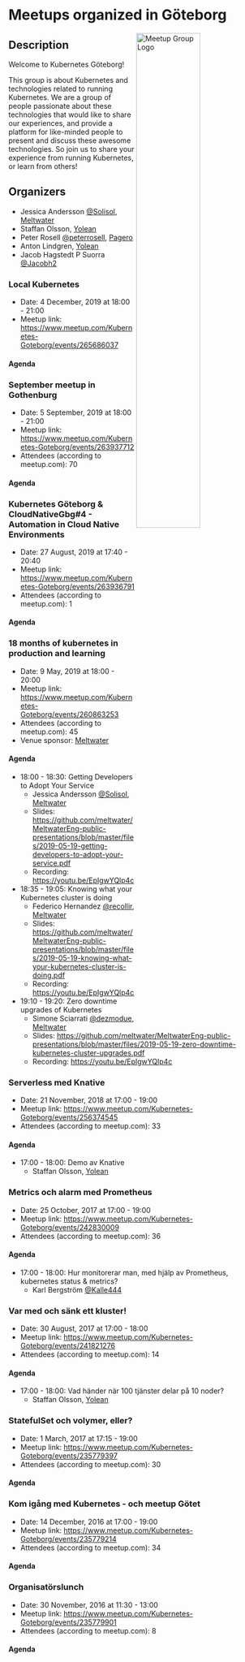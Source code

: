 # Meetups organized in Göteborg

<img width="50%" align="right" alt="Meetup Group Logo" src="https://secure.meetupstatic.com/photos/event/1/4/4/highres_486660324.jpeg">

## Description

<p><span>Welcome to Kubernetes Göteborg!&nbsp;</span></p>
<p><span>This group is about Kubernetes and technologies related to running Kubernetes. </span><span>We are a group of people passionate about these technologies that would like to share our experiences, and provide a platform for like-minded people to present and discuss these awesome technologies. So j</span><span>oin us to share your experience from running Kubernetes, or learn from others!&nbsp;</span> <br></p>


## Organizers

- Jessica Andersson [@Solisol](https://github.com/Solisol), [Meltwater](https://underthehood.meltwater.com/)
- Staffan Olsson, [Yolean](https://www.yolean.com/)
- Peter Rosell [@peterrosell](https://github.com/peterrosell), [Pagero](https://www.pagero.se)
- Anton Lindgren, [Yolean](https://www.yolean.com/)
- Jacob Hagstedt P Suorra [@Jacobh2](https://github.com/Jacobh2)

### Local Kubernetes

- Date: 4 December, 2019 at 18:00 - 21:00
- Meetup link: https://www.meetup.com/Kubernetes-Goteborg/events/265686037

#### Agenda


### September meetup in Gothenburg

- Date: 5 September, 2019 at 18:00 - 21:00
- Meetup link: https://www.meetup.com/Kubernetes-Goteborg/events/263937712
- Attendees (according to meetup.com): 70

#### Agenda


### Kubernetes Göteborg & CloudNativeGbg#4 - Automation in Cloud Native Environments

- Date: 27 August, 2019 at 17:40 - 20:40
- Meetup link: https://www.meetup.com/Kubernetes-Goteborg/events/263936791
- Attendees (according to meetup.com): 1

#### Agenda


### 18 months of kubernetes in production and learning

- Date: 9 May, 2019 at 18:00 - 20:00
- Meetup link: https://www.meetup.com/Kubernetes-Goteborg/events/260863253
- Attendees (according to meetup.com): 45
- Venue sponsor: [Meltwater](https://underthehood.meltwater.com/)

#### Agenda

- 18:00 - 18:30: Getting Developers to Adopt Your Service 
  - Jessica Andersson [@Solisol](https://github.com/Solisol), [Meltwater](https://underthehood.meltwater.com/)
  - Slides: https://github.com/meltwater/MeltwaterEng-public-presentations/blob/master/files/2019-05-19-getting-developers-to-adopt-your-service.pdf
  - Recording: https://youtu.be/EpIgwYQlp4c
- 18:35 - 19:05: Knowing what your Kubernetes cluster is doing 
  - Federico Hernandez [@recollir](https://github.com/recollir), [Meltwater](https://underthehood.meltwater.com/)
  - Slides: https://github.com/meltwater/MeltwaterEng-public-presentations/blob/master/files/2019-05-19-knowing-what-your-kubernetes-cluster-is-doing.pdf
  - Recording: https://youtu.be/EpIgwYQlp4c
- 19:10 - 19:20: Zero downtime upgrades of Kubernetes 
  - Simone Sciarrati [@dezmodue](https://github.com/dezmodue), [Meltwater](https://underthehood.meltwater.com/)
  - Slides: https://github.com/meltwater/MeltwaterEng-public-presentations/blob/master/files/2019-05-19-zero-downtime-kubernetes-cluster-upgrades.pdf
  - Recording: https://youtu.be/EpIgwYQlp4c

### Serverless med Knative

- Date: 21 November, 2018 at 17:00 - 19:00
- Meetup link: https://www.meetup.com/Kubernetes-Goteborg/events/256374545
- Attendees (according to meetup.com): 33

#### Agenda

- 17:00 - 18:00: Demo av Knative 
  - Staffan Olsson, [Yolean](https://www.yolean.com/)

### Metrics och alarm med Prometheus

- Date: 25 October, 2017 at 17:00 - 19:00
- Meetup link: https://www.meetup.com/Kubernetes-Goteborg/events/242830009
- Attendees (according to meetup.com): 36

#### Agenda

- 17:00 - 18:00: Hur monitorerar man, med hjälp av Prometheus, kubernetes status & metrics? 
  - Karl Bergström [@Kalle444](https://github.com/Kalle444)

### Var med och sänk ett kluster!

- Date: 30 August, 2017 at 17:00 - 18:00
- Meetup link: https://www.meetup.com/Kubernetes-Goteborg/events/241821276
- Attendees (according to meetup.com): 14

#### Agenda

- 17:00 - 18:00: Vad händer när 100 tjänster delar på 10 noder? 
  - Staffan Olsson, [Yolean](https://www.yolean.com/)

### StatefulSet och volymer, eller?

- Date: 1 March, 2017 at 17:15 - 19:00
- Meetup link: https://www.meetup.com/Kubernetes-Goteborg/events/235779397
- Attendees (according to meetup.com): 30

#### Agenda


### Kom igång med Kubernetes - och meetup Götet

- Date: 14 December, 2016 at 17:00 - 19:00
- Meetup link: https://www.meetup.com/Kubernetes-Goteborg/events/235779214
- Attendees (according to meetup.com): 34

#### Agenda


### Organisatörslunch

- Date: 30 November, 2016 at 11:30 - 13:00
- Meetup link: https://www.meetup.com/Kubernetes-Goteborg/events/235779901
- Attendees (according to meetup.com): 8

#### Agenda

